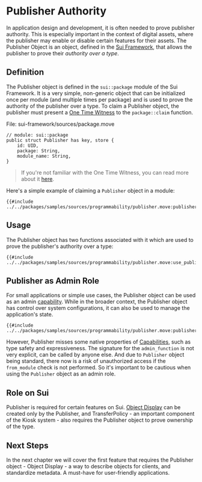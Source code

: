 # Publisher Authority

In application design and development, it is often needed to prove publisher authority. This is especially important in the context of digital assets, where the publisher may enable or disable certain features for their assets. The Publisher Object is an object, defined in the [Sui Framework](./sui-framework.md), that allows the publisher to prove their *authority over a type*.

## Definition

The Publisher object is defined in the `sui::package` module of the Sui Framework. It is a very simple, non-generic object that can be initialized once per module (and multiple times per package) and is used to prove the authority of the publisher over a type. To claim a Publisher object, the publisher must present a [One Time Witness](./one-time-witness.md) to the `package::claim` function.

File: sui-framework/sources/package.move
```move
// module: sui::package
public struct Publisher has key, store {
    id: UID,
    package: String,
    module_name: String,
}
```

> If you're not familiar with the One Time Witness, you can read more about it [here](./one-time-witness.md).

Here's a simple example of claiming a `Publisher` object in a module:

```move
{{#include ../../packages/samples/sources/programmability/publisher.move:publisher}}
```

## Usage

The Publisher object has two functions associated with it which are used to prove the publisher's authority over a type:

```move
{{#include ../../packages/samples/sources/programmability/publisher.move:use_publisher}}
```

## Publisher as Admin Role

For small applications or simple use cases, the Publisher object can be used as an admin [capability](./capability.md). While in the broader context, the Publisher object has control over system configurations, it can also be used to manage the application's state.

```move
{{#include ../../packages/samples/sources/programmability/publisher.move:publisher_as_admin}}
```

However, Publisher misses some native properties of [Capabilities](./capability.md), such as type safety and expressiveness. The signature for the `admin_function` is not very explicit, can be called by anyone else. And due to `Publisher` object being standard, there now is a risk of unauthorized access if the `from_module` check is not performed. So it's important to be cautious when using the `Publisher` object as an admin role.

## Role on Sui

Publisher is required for certain features on Sui. [Object Display](./display.md) can be created only by the Publisher, and TransferPolicy - an important component of the Kiosk system - also requires the Publisher object to prove ownership of the type.

## Next Steps

In the next chapter we will cover the first feature that requires the Publisher object - Object Display - a way to describe objects for clients, and standardize metadata. A must-have for user-friendly applications.
